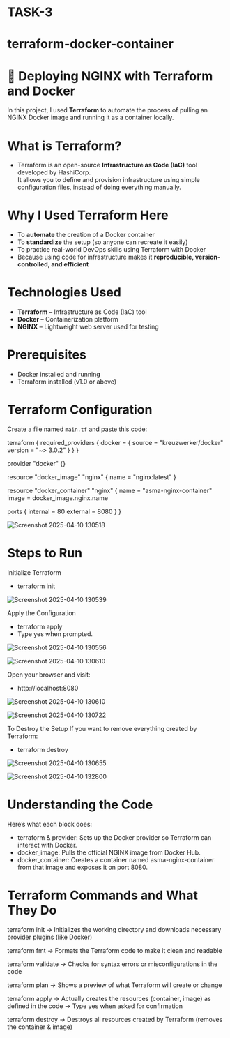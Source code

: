 # TASK-3
# terraform-docker-container

# 🚀 Deploying NGINX with Terraform and Docker

In this project, I used **Terraform** to automate the process of pulling an NGINX Docker image and running it as a container locally.

# What is Terraform?

* Terraform is an open-source **Infrastructure as Code (IaC)** tool developed by HashiCorp.  
It allows you to define and provision infrastructure using simple configuration files, instead of doing everything manually.

# Why I Used Terraform Here

- To **automate** the creation of a Docker container  
- To **standardize** the setup (so anyone can recreate it easily)  
- To practice real-world DevOps skills using Terraform with Docker  
- Because using code for infrastructure makes it **reproducible, version-controlled, and efficient**

# Technologies Used

- **Terraform** – Infrastructure as Code (IaC) tool  
- **Docker** – Containerization platform  
- **NGINX** – Lightweight web server used for testing  

# Prerequisites
- Docker installed and running  
- Terraform installed (v1.0 or above)

# Terraform Configuration

Create a file named `main.tf` and paste this code:

terraform {
  required_providers {
    docker = {
      source  = "kreuzwerker/docker"
      version = "~> 3.0.2"
    }
  }
}

provider "docker" {}

resource "docker_image" "nginx" {
  name = "nginx:latest"
}

resource "docker_container" "nginx" {
  name  = "asma-nginx-container"
  image = docker_image.nginx.name

  ports {
    internal = 80
    external = 8080
  }
}




![Screenshot 2025-04-10 130518](https://github.com/user-attachments/assets/1bd9b664-e623-40f6-acc1-ca015ca0fde9)

# Steps to Run
Initialize Terraform
* terraform init

![Screenshot 2025-04-10 130539](https://github.com/user-attachments/assets/27e9d56b-ee4d-4f4d-ade3-230836329e5e)

Apply the Configuration
* terraform apply
* Type yes when prompted.

![Screenshot 2025-04-10 130556](https://github.com/user-attachments/assets/417cd24d-10db-4617-9eb8-901cf2cfd4a7)

![Screenshot 2025-04-10 130610](https://github.com/user-attachments/assets/da53c9c4-9610-46ce-89ad-c9354cb0d086)

Open your browser and visit:
* http://localhost:8080

![Screenshot 2025-04-10 130610](https://github.com/user-attachments/assets/a6495dc5-0253-4b21-813c-a9dab700cf1c)

![Screenshot 2025-04-10 130722](https://github.com/user-attachments/assets/dbdc6e20-da84-431b-a975-c2679fa27a16)

To Destroy the Setup
If you want to remove everything created by Terraform:
* terraform destroy

![Screenshot 2025-04-10 130655](https://github.com/user-attachments/assets/fb3eadd0-fe74-4e47-9795-a032f125fee6)

![Screenshot 2025-04-10 132800](https://github.com/user-attachments/assets/394ce15f-5e6d-4c71-ab4d-26526bb439e2)

# Understanding the Code
Here’s what each block does:
* terraform & provider: Sets up the Docker provider so Terraform can interact with Docker.
* docker_image: Pulls the official NGINX image from Docker Hub.
* docker_container: Creates a container named asma-nginx-container from that image and exposes it on port 8080.

# Terraform Commands and What They Do
terraform init
→ Initializes the working directory and downloads necessary provider plugins (like Docker)

terraform fmt
→ Formats the Terraform code to make it clean and readable

terraform validate
→ Checks for syntax errors or misconfigurations in the code

terraform plan
→ Shows a preview of what Terraform will create or change

terraform apply
→ Actually creates the resources (container, image) as defined in the code
→ Type yes when asked for confirmation

terraform destroy
→ Destroys all resources created by Terraform (removes the container & image)



